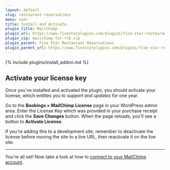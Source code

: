 ```yaml
---
layout: default
slug: restaurant-reservations
menu: user
title: Install and Activate
plugin_title: MailChimp
plugin_url: https://www.fivestarplugins.com/plugins/five-star-restaurant-reservations/mailchimp/
plugin_zip: mailchimp-for-rtb.zip
plugin_parent: Five Star Restaurant Reservations
plugin_parent_url: https://www.fivestarplugins.com/plugins/five-star-restaurant-reservations/
---
```

{% include plugins/install_addon.md %}

## Activate your license key

Once you've installed and activated the plugin, you should activate your license, which entitles you to *support and updates* for one year.

Go to the **Bookings > MailChimp License** page in your WordPress admin area. Enter the License Key which was provided in your purchase receipt and click the **Save Changes** button. When the page reloads, you'll see a button to **Activate License**.

If you're adding this to a development site, remember to deactivate the license before moving the site to a live URL, then reactivate it on the live site.

---

You're all set! Now take a look at how to [connect to your MailChimp account](connect).
